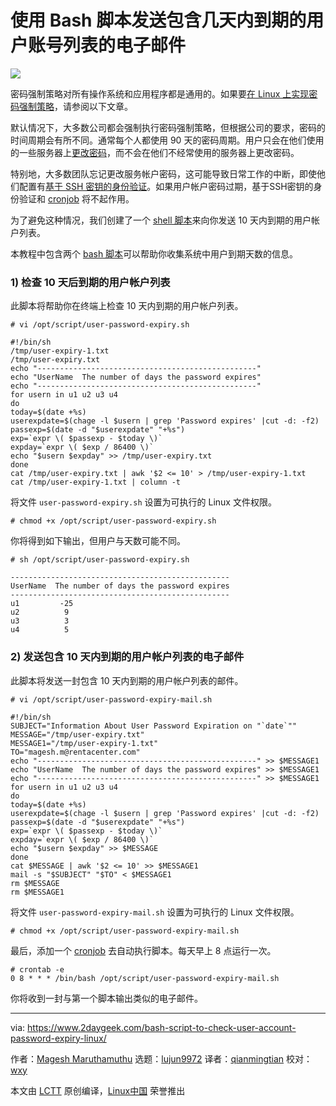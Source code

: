 [#]: collector: (lujun9972)
[#]: translator: (qianmingtian)
[#]: reviewer: (wxy)
[#]: publisher: ( )
[#]: url: ( )
[#]: subject: (Bash Script to Send eMail With a List of User Accounts Expiring in “X” Days)
[#]: via: (https://www.2daygeek.com/bash-script-to-check-user-account-password-expiry-linux/)
[#]: author: (Magesh Maruthamuthu https://www.2daygeek.com/author/magesh/)

使用 Bash 脚本发送包含几天内到期的用户账号列表的电子邮件
======

![](https://img.linux.net.cn/data/attachment/album/202001/13/232047vfxkrr47mn7eapda.jpg)

密码强制策略对所有操作系统和应用程序都是通用的。如果要[在 Linux 上实现密码强制策略][1]，请参阅以下文章。

默认情况下，大多数公司都会强制执行密码强制策略，但根据公司的要求，密码的时间周期会有所不同。通常每个人都使用 90 天的密码周期。用户只会在他们使用的一些服务器上[更改密码][2]，而不会在他们不经常使用的服务器上更改密码。

特别地，大多数团队忘记更改服务帐户密码，这可能导致日常工作的中断，即使他们配置有[基于 SSH 密钥的身份验证][3]。如果用户帐户密码过期，基于SSH密钥的身份验证和 [cronjob][4] 将不起作用。

为了避免这种情况，我们创建了一个 [shell 脚本][5]来向你发送 10 天内到期的用户帐户列表。

本教程中包含两个 [bash 脚本][6]可以帮助你收集系统中用户到期天数的信息。

### 1) 检查 10 天后到期的用户帐户列表

此脚本将帮助你在终端上检查 10 天内到期的用户帐户列表。

```
# vi /opt/script/user-password-expiry.sh
```

```
#!/bin/sh
/tmp/user-expiry-1.txt
/tmp/user-expiry.txt
echo "-------------------------------------------------"
echo "UserName  The number of days the password expires"
echo "-------------------------------------------------"
for usern in u1 u2 u3 u4
do
today=$(date +%s)
userexpdate=$(chage -l $usern | grep 'Password expires' |cut -d: -f2)
passexp=$(date -d "$userexpdate" "+%s")
exp=`expr \( $passexp - $today \)`
expday=`expr \( $exp / 86400 \)`
echo "$usern $expday" >> /tmp/user-expiry.txt
done
cat /tmp/user-expiry.txt | awk '$2 <= 10' > /tmp/user-expiry-1.txt
cat /tmp/user-expiry-1.txt | column -t
```

将文件 `user-password-expiry.sh` 设置为可执行的  Linux 文件权限。

```
# chmod +x /opt/script/user-password-expiry.sh
```

你将得到如下输出，但用户与天数可能不同。

```
# sh /opt/script/user-password-expiry.sh

-------------------------------------------------
UserName  The number of days the password expires
-------------------------------------------------
u1         -25
u2          9
u3          3
u4          5
```

### 2) 发送包含 10 天内到期的用户帐户列表的电子邮件

此脚本将发送一封包含 10 天内到期的用户帐户列表的邮件。

```
# vi /opt/script/user-password-expiry-mail.sh
```

```
#!/bin/sh
SUBJECT="Information About User Password Expiration on "`date`""
MESSAGE="/tmp/user-expiry.txt"
MESSAGE1="/tmp/user-expiry-1.txt"
TO="magesh.m@rentacenter.com"
echo "-------------------------------------------------" >> $MESSAGE1
echo "UserName  The number of days the password expires" >> $MESSAGE1
echo "-------------------------------------------------" >> $MESSAGE1
for usern in u1 u2 u3 u4
do
today=$(date +%s)
userexpdate=$(chage -l $usern | grep 'Password expires' |cut -d: -f2)
passexp=$(date -d "$userexpdate" "+%s")
exp=`expr \( $passexp - $today \)`
expday=`expr \( $exp / 86400 \)`
echo "$usern $expday" >> $MESSAGE
done
cat $MESSAGE | awk '$2 <= 10' >> $MESSAGE1
mail -s "$SUBJECT" "$TO" < $MESSAGE1
rm $MESSAGE
rm $MESSAGE1
```

将文件 `user-password-expiry-mail.sh` 设置为可执行的 Linux 文件权限。

```
# chmod +x /opt/script/user-password-expiry-mail.sh
```

最后，添加一个 [cronjob][4] 去自动执行脚本。每天早上 8 点运行一次。

```
# crontab -e
0 8 * * * /bin/bash /opt/script/user-password-expiry-mail.sh
```

你将收到一封与第一个脚本输出类似的电子邮件。

--------------------------------------------------------------------------------

via: https://www.2daygeek.com/bash-script-to-check-user-account-password-expiry-linux/

作者：[Magesh Maruthamuthu][a]
选题：[lujun9972][b]
译者：[qianmingtian][c]
校对：[wxy](https://github.com/wxy)

本文由 [LCTT](https://github.com/LCTT/TranslateProject) 原创编译，[Linux中国](https://linux.cn/) 荣誉推出

[a]: https://www.2daygeek.com/author/magesh/
[b]: https://github.com/lujun9972
[c]: https://github.com/qianmingtian
[1]: https://linux.cn/article-11709-1.html
[2]: https://www.2daygeek.com/linux-passwd-chpasswd-command-set-update-change-users-password-in-linux-using-shell-script/
[3]: https://www.2daygeek.com/configure-setup-passwordless-ssh-key-based-authentication-linux/
[4]: https://www.2daygeek.com/linux-crontab-cron-job-to-schedule-jobs-task/
[5]: https://www.2daygeek.com/category/shell-script/
[6]: https://www.2daygeek.com/category/bash-script/
